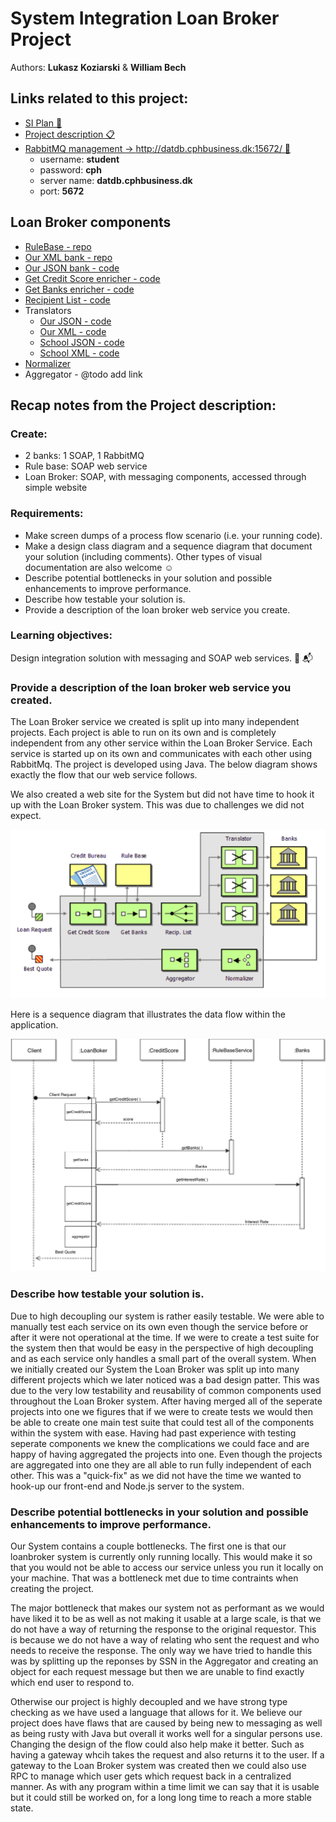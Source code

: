 # System Integration Loan Broker Project
Authors: **Lukasz Koziarski** & **William Bech**

## Links related to this project:
* [SI Plan 📅](https://datsoftlyngby.github.io/soft2017fall/SI_plan.html)
* [Project description 📋](https://github.com/datsoftlyngby/soft2017fall-system-integration-teaching-material/blob/master/assignments/LoanBrokerProject.pdf)
* [RabbitMQ management → http://datdb.cphbusiness.dk:15672/ 🐰](http://datdb.cphbusiness.dk:15672/)
  - username: **student**
  - password: **cph**
  - server name: **datdb.cphbusiness.dk**
  - port: **5672**

## Loan Broker components
* [RuleBase - repo](https://github.com/loan-broker-SI/rule-base)
* [Our XML bank - repo](https://github.com/loan-broker-SI/bum-bank-xml)
* [Our JSON bank - code](https://github.com/loan-broker-SI/loan-broker-main/blob/master/src/main/java/banks/GringottsBankJSON.java)
* [Get Credit Score enricher - code](https://github.com/loan-broker-SI/loan-broker-main/blob/master/src/main/java/getCreditScore/GetCreditScore.java)
* [Get Banks enricher - code](https://github.com/loan-broker-SI/loan-broker-main/blob/master/src/main/java/getBanks/GetBanks.java)
* [Recipient List - code](https://github.com/loan-broker-SI/loan-broker-main/blob/master/src/main/java/recipList/RecipientList.java)
* Translators
  - [Our JSON - code](https://github.com/loan-broker-SI/loan-broker-main/blob/master/src/main/java/translators/Gringotts_JSON_Translator.java)
  - [Our XML - code](https://github.com/loan-broker-SI/loan-broker-main/blob/master/src/main/java/translators/Bumbank_XML_Translator.java)
  - [School JSON - code](https://github.com/loan-broker-SI/loan-broker-main/blob/master/src/main/java/translators/Cphbusiness_JSON_Translator.java)
  - [School XML - code](https://github.com/loan-broker-SI/loan-broker-main/blob/master/src/main/java/translators/Cphbusiness_XML_Translator.java)
* [Normalizer](https://github.com/loan-broker-SI/loan-broker-main/blob/master/src/main/java/normalizer/Normalizer.java)
* Aggregator - @todo add link

## Recap notes from the Project description:
### Create:
- 2 banks: 1 SOAP, 1 RabbitMQ
- Rule base: SOAP web service
- Loan Broker: SOAP, with messaging components, accessed through simple website

### Requirements:
- Make screen dumps of a process flow scenario (i.e. your running code).
- Make a design class diagram and a sequence diagram that document your solution (including comments). Other types of visual documentation are also welcome ☺
- Describe potential bottlenecks in your solution and possible enhancements to improve performance.
- Describe how testable your solution is.
- Provide a description of the loan broker web service you create.

### Learning objectives:
Design integration solution with messaging and SOAP web services. 📩 📬

### Provide a description of the loan broker web service you created.

The Loan Broker service we created is split up into many independent projects. Each project is able to run on its own and is completely independent from any other service within the Loan Broker Service. Each service is started up on its own and communicates with each other using RabbitMq. The project is developed using Java. The below diagram shows exactly the flow that our web service follows.

We also created a web site for the System but did not have time to hook it up with the Loan Broker system. This was due to challenges we did not expect.

![Alt text](images/diagram.png?raw=true "Diagram")

Here is a sequence diagram that illustrates the data flow within the application.

![Alt text](images/seq.png?raw=true "Sequence Diagram")

### Describe how testable your solution is.

Due to high decoupling our system is rather easily testable. We were able to manually test each service on its own even though the service before or after it were not operational at the time. If we were to create a test suite for the system then that would be easy in the perspective of high decoupling and as each service only handles a small part of the overall system. When we initially created our System the Loan Broker was split up into many different projects which we later noticed was a bad design patter. This was due to the very low testability and reusability of common components used throughout the Loan Broker system. After having merged all of the seperate projects into one we figures that if we were to create tests we would then be able to create one main test suite that could test all of the components within the system with ease. Having had past experience with testing seperate components we knew the complications we could face and are happy of having aggregated the projects into one. Even though the projects are aggregated into one they are all able to run fully independent of each other. This was a "quick-fix" as we did not have the time we wanted to hook-up our front-end and Node.js server to the system.

### Describe potential bottlenecks in your solution and possible enhancements to improve performance.

Our System contains a couple bottlenecks. The first one is that our loanbroker system is currently only running locally. This would make it so that you would not be able to access our service unless you run it locally on your machine. That was a bottleneck met due to time contraints when creating the project.

The major bottleneck that makes our system not as performant as we would have liked it to be as well as not making it usable at a large scale, is that we do not have a way of returning the response to the original requestor. This is because we do not have a way of relating who sent the request and who needs to receive the response. The only way we have tried to handle this was by splitting up the reponses by SSN in the Aggregator and creating an object for each request message but then we are unable to find exactly which end user to respond to.

Otherwise our project is highly decoupled and we have strong type checking as we have used a language that allows for it. We believe our project does have flaws that are caused by being new to messaging as well as being rusty with Java but overall it works well for a singular persons use. Changing the design of the flow could also help make it better. Such as having a gateway whcih takes the request and also returns it to the user. If a gateway to the Loan Broker system was created then we could also use RPC to manage which user gets which request back in a centralized manner. As with any program within a time limit we can say that it is usable but it could still be worked on, for a long long time to reach a more stable state.
